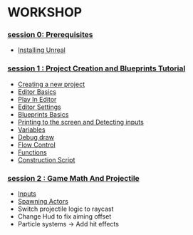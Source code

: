 # WORKSHOP

### [session 0: Prerequisites](https://github.com/Bleeck/UE_Workshop/blob/master/Session_0.md)
  * [Installing Unreal](https://github.com/Bleeck/UE_Workshop/blob/master/Session_0.md#installing-unreal)

### [session 1 : Project Creation and Blueprints Tutorial](https://github.com/Bleeck/UE_Workshop/blob/main/Session_1.md)
  * [Creating a new project](https://github.com/Bleeck/UE_Workshop/blob/main/Session_1.md#creating-a-new-project)
  * [Editor Basics](https://github.com/Bleeck/UE_Workshop/blob/main/Session_1.md#editor-basics)
  * [Play In Editor](https://github.com/Bleeck/UE_Workshop/blob/main/Session_1.md#play-in-editor)
  * [Editor Settings](https://github.com/Bleeck/UE_Workshop/blob/main/Session_1.md#editor-settings)
  * [Blueprints Basics](https://github.com/Bleeck/UE_Workshop/blob/master/Session_1.md#blueprint-basics)
  * [Printing to the screen and Detecting inputs](https://github.com/Bleeck/UE_Workshop/blob/master/Session_1.md#printing-to-the-screen-and-detecting-inputs)
  * [Variables](https://github.com/Bleeck/UE_Workshop/blob/master/Session_1.md#variables)
  * [Debug draw](https://github.com/Bleeck/UE_Workshop/blob/master/Session_1.md#debug-draw)
  * [Flow Control](https://github.com/Bleeck/UE_Workshop/blob/master/Session_1.md#flow-control)
  * [Functions](https://github.com/Bleeck/UE_Workshop/blob/master/Session_1.md#functions)
  * [Construction Script](https://github.com/Bleeck/UE_Workshop/blob/master/Session_1.md#construction-script)


  ### [session 2 : Game Math And Projectile](https://github.com/Bleeck/UE_Workshop/blob/main/Session_2.md)
  * [Inputs](https://github.com/Bleeck/UE_Workshop/blob/master/Session_2.md#inputs)
  * [Spawning Actors](https://github.com/Bleeck/UE_Workshop/blob/master/Session_2.md#spawning-actors)
  * Switch projectile logic to raycast
  * Change Hud to fix aiming offset
  * Particle systems -> Add hit effects
